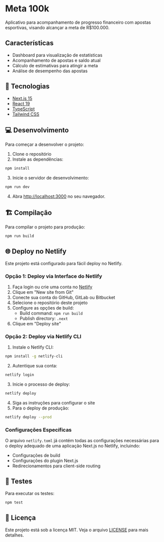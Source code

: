 # Meta 100k

Aplicativo para acompanhamento de progresso financeiro com apostas esportivas, visando alcançar a meta de R$100.000.

## Características

- Dashboard para visualização de estatísticas
- Acompanhamento de apostas e saldo atual
- Cálculo de estimativas para atingir a meta
- Análise de desempenho das apostas

## 🚀 Tecnologias

- [Next.js 15](https://nextjs.org/)
- [React 19](https://react.dev/)
- [TypeScript](https://www.typescriptlang.org/)
- [Tailwind CSS](https://tailwindcss.com/)

## 💻 Desenvolvimento

Para começar a desenvolver o projeto:

1. Clone o repositório
2. Instale as dependências:

```bash
npm install
```

3. Inicie o servidor de desenvolvimento:

```bash
npm run dev
```

4. Abra [http://localhost:3000](http://localhost:3000) no seu navegador.

## 🏗️ Compilação

Para compilar o projeto para produção:

```bash
npm run build
```

## 🌐 Deploy no Netlify

Este projeto está configurado para fácil deploy no Netlify.

### Opção 1: Deploy via Interface do Netlify

1. Faça login ou crie uma conta no [Netlify](https://app.netlify.com/)
2. Clique em "New site from Git"
3. Conecte sua conta do GitHub, GitLab ou Bitbucket
4. Selecione o repositório deste projeto
5. Configure as opções de build:
   - Build command: `npm run build`
   - Publish directory: `.next`
6. Clique em "Deploy site"

### Opção 2: Deploy via Netlify CLI

1. Instale o Netlify CLI:

```bash
npm install -g netlify-cli
```

2. Autentique sua conta:

```bash
netlify login
```

3. Inicie o processo de deploy:

```bash
netlify deploy
```

4. Siga as instruções para configurar o site
5. Para o deploy de produção:

```bash
netlify deploy --prod
```

### Configurações Específicas

O arquivo `netlify.toml` já contém todas as configurações necessárias para o deploy adequado de uma aplicação Next.js no Netlify, incluindo:

- Configurações de build
- Configurações do plugin Next.js
- Redirecionamentos para client-side routing

## 🧪 Testes

Para executar os testes:

```bash
npm test
```

## 📝 Licença

Este projeto está sob a licença MIT. Veja o arquivo [LICENSE](LICENSE) para mais detalhes.

